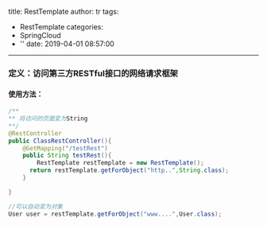 title: RestTemplate
author: tr
tags:
  - RestTemplate
categories:
  - SpringCloud
  - ''
date: 2019-04-01 08:57:00
---
### 定义：访问第三方RESTful接口的网络请求框架

<!--more-->


#### 使用方法：

```java
/**
** 将访问的页面变为String
**/
@RestController
public ClassRestController(){
	@GetMapping("/testRest")
    public String testRest(){
   		RestTemplate restTemplate = new RestTemplate();
      return restTemplate.getForObject("http..",String.class);
    }

}

//可以自动变为对象
User user = restTemplate.getForObject("www....",User.class);
```